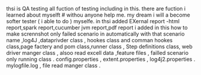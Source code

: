 thsi is QA testing all fuction of testing including in this.
there  are fuction i learned about myselft # withou anyone help me.
my dream i will a become softer tester ( i  able to do ) myselfe.
in thsi added EXernal report -html report,spark report,cucumber jvm report,pdf report
i added in this how to make scrennshot only failed scenario in automatically with that scenario name ,log4J ,dataprivder class , hookes class and comman hookes class,page factery and pom class,runner class , Step definitions class, web driver manger class ,
alsoo read excell data ,feature files , failled scenario only running class .
config.properties , extent.properties , log4j2.properties .
mylogfile.log , file read manger class .
